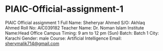 # PIAIC-Official-assignment-1
PIAIC Official assignment 1
Full Name:	Sheheryar Ahmed
S/O:	Akhlaq Ahmed
Roll No:	AIC039182
Teacher Name: Dr. Noman Islam 
Institute Name:Head Office Campus
Timing: 9 am to 12 pm (Sun)
Batch:	Batch 1
City:	Karachi
Gender:	male
Course:	Artificial Intelligence
Email:	sherymalik714@gmail.com
